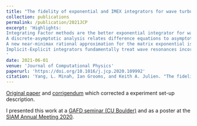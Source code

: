 ```yaml
---
title: "The fidelity of exponential and IMEX integrators for wave turbulence: Introduction of a new near-minimax integrating factor scheme."
collection: publications
permalink: /publication/2021JCP
excerpt: 'Highlights: 
Integrating Factor methods are the better exponential integrator for wave turbulence.
A discrete-asymptotic analysis relates difference equations to asymptotic behavior.
A new near-minimax rational approximation for the matrix exponential is proposed for use in IF methods.
Implicit-Explicit integrators fundamentally treat wave resonances incorrectly.
'
date: 2021-06-01
venue: 'Journal of Computational Physics'
paperurl: 'https://doi.org/10.1016/j.jcp.2020.109992'
citation: 'Yang, L. Minah, Ian Grooms, and Keith A. Julien. "The fidelity of exponential and IMEX integrators for wave turbulence: introduction of a new near-minimax integrating factor scheme." Journal of Computational Physics 434 (2021): 109992.'
---
```


[Original paper](https://doi.org/10.1016/j.jcp.2020.109992) and [corrigendum](https://doi.org/10.1016/j.jcp.2021.110372) which corrected a experiment set-up description.

I presented this work at a [GAFD seminar (CU Boulder)](/talks/2020GAFD) and as a poster at the [SIAM Annual Meeting 2020](https://meetings.siam.org/sess/dsp_talk.cfm?p=106527).

